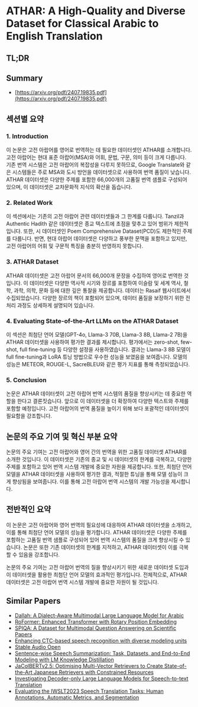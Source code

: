 # ATHAR: A High-Quality and Diverse Dataset for Classical Arabic to English Translation
## TL;DR
## Summary
- [https://arxiv.org/pdf/2407.19835.pdf](https://arxiv.org/pdf/2407.19835.pdf)

## 섹션별 요약

### 1. Introduction
이 논문은 고전 아랍어를 영어로 번역하는 데 필요한 데이터셋인 ATHAR를 소개합니다. 고전 아랍어는 현대 표준 아랍어(MSA)와 어휘, 문법, 구문, 의미 등이 크게 다릅니다. 기존 번역 시스템은 고전 아랍어의 복잡성을 다루지 못하므로, Google Translate와 같은 시스템들은 주로 MSA와 도시 방언을 데이터셋으로 사용하여 번역 품질이 낮습니다. ATHAR 데이터셋은 다양한 주제를 포함한 66,000개의 고품질 번역 샘플로 구성되어 있으며, 이 데이터셋은 교차문화적 지식의 확산을 돕습니다.

### 2. Related Work
이 섹션에서는 기존의 고전 아랍어 관련 데이터셋들과 그 한계를 다룹니다. Tanzil과 Authentic Hadith 같은 데이터셋은 종교 텍스트에 초점을 맞추고 있어 범위가 제한적입니다. 또한, 시 데이터셋인 Poem Comprehensive Dataset(PCD)도 제한적인 주제를 다룹니다. 반면, 현대 아랍어 데이터셋은 다양하고 풍부한 문맥을 포함하고 있지만, 고전 아랍어의 어휘 및 구문적 특징을 충분히 반영하지 못합니다.

### 3. ATHAR Dataset
ATHAR 데이터셋은 고전 아랍어 문서의 66,000개 문장을 수집하여 영어로 번역한 것입니다. 이 데이터셋은 다양한 역사적 시기와 장르를 포함하여 이슬람 및 세계 역사, 철학, 과학, 의학, 문화 등에 대한 깊은 통찰을 제공합니다. 데이터는 Rasaif 웹사이트에서 수집되었습니다. 다양한 장르의 책이 포함되어 있으며, 데이터 품질을 보장하기 위한 전처리 과정도 상세하게 설명되어 있습니다.

### 4. Evaluating State-of-the-Art LLMs on the ATHAR Dataset
이 섹션은 최첨단 언어 모델(GPT-4o, Llama-3 70B, Llama-3 8B, Llama-2 7B)을 ATHAR 데이터셋을 사용하여 평가한 결과를 제시합니다. 평가에서는 zero-shot, few-shot, full fine-tuning 등 다양한 설정을 사용하였습니다. 결과는 Llama-3 8B 모델이 full fine-tuning과 LoRA 튜닝 방법으로 우수한 성능을 보였음을 보여줍니다. 모델의 성능은 METEOR, ROUGE-L, SacreBLEU와 같은 평가 지표를 통해 측정되었습니다.

### 5. Conclusion
논문은 ATHAR 데이터셋이 고전 아랍어 번역 시스템의 품질을 향상시키는 데 중요한 역할을 한다고 결론짓습니다. 앞으로 이 데이터셋을 더 확장하여 다양한 텍스트와 주제를 포함할 예정입니다. 고전 아랍어의 번역 품질을 높이기 위해 보다 포괄적인 데이터셋이 필요함을 강조합니다.

## 논문의 주요 기여 및 혁신 부분 요약
논문의 주요 기여는 고전 아랍어와 영어 간의 번역을 위한 고품질 데이터셋 ATHAR를 소개한 것입니다. 이 데이터셋은 기존의 종교 및 시 데이터셋의 한계를 극복하고, 다양한 주제를 포함하고 있어 번역 시스템 개발에 중요한 자원을 제공합니다. 또한, 최첨단 언어 모델을 ATHAR 데이터셋을 사용하여 평가한 결과, 적절한 튜닝을 통해 모델 성능이 크게 향상됨을 보여줍니다. 이를 통해 고전 아랍어 번역 시스템의 개발 가능성을 제시합니다.

## 전반적인 요약
이 논문은 고전 아랍어와 영어 번역의 필요성에 대응하여 ATHAR 데이터셋을 소개하고, 이를 통해 최첨단 언어 모델의 성능을 평가합니다. ATHAR 데이터셋은 다양한 주제를 포함하는 고품질 번역 샘플로 구성되어 있어 번역 시스템의 품질을 크게 향상시킬 수 있습니다. 논문은 또한 기존 데이터셋의 한계를 지적하고, ATHAR 데이터셋이 이를 극복할 수 있음을 강조합니다.

논문의 주요 기여는 고전 아랍어 번역의 질을 향상시키기 위한 새로운 데이터셋 도입과 이 데이터셋을 활용한 최첨단 언어 모델의 효과적인 평가입니다. 전체적으로, ATHAR 데이터셋은 고전 아랍어 번역 시스템 개발에 중요한 자원이 될 것입니다.

## Similar Papers
- [Dallah: A Dialect-Aware Multimodal Large Language Model for Arabic](2407.18129.md)
- [RoFormer: Enhanced Transformer with Rotary Position Embedding](2104.09864.md)
- [SPIQA: A Dataset for Multimodal Question Answering on Scientific Papers](2407.09413.md)
- [Enhancing CTC-based speech recognition with diverse modeling units](2406.03274.md)
- [Stable Audio Open](2407.14358.md)
- [Sentence-wise Speech Summarization: Task, Datasets, and End-to-End Modeling with LM Knowledge Distillation](2408.00205.md)
- [JaColBERTv2.5: Optimising Multi-Vector Retrievers to Create State-of-the-Art Japanese Retrievers with Constrained Resources](2407.20750.md)
- [Investigating Decoder-only Large Language Models for Speech-to-text Translation](2407.03169.md)
- [Evaluating the IWSLT2023 Speech Translation Tasks: Human Annotations, Automatic Metrics, and Segmentation](2406.03881.md)
